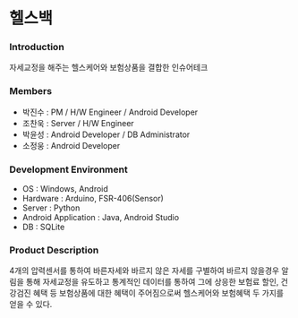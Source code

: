 # 헬스백
### Introduction
자세교정을 해주는 헬스케어와 보험상품을 결합한 인슈어테크

### Members
- 박진수 : PM / H/W Engineer / Android Developer
- 조찬욱 : Server / H/W Engineer
- 박윤성 : Android Developer / DB Administrator
- 소정웅 : Android Developer
### Development Environment
- OS : Windows, Android
- Hardware : Arduino, FSR-406(Sensor)
- Server : Python
- Android Application : Java, Android Studio
- DB : SQLite
### Product Description
4개의 압력센서를 통하여 바른자세와 바르지 않은 자세를 구별하여 바르지 않을경우 알림을 통해 자세교정을 유도하고 통계적인 데이터를 통하여 그에 상응한 보험료 할인, 건강검진 혜택 등 보험상품에 대한 혜택이 주어짐으로써 헬스케어와 보험혜택 두 가지를 얻을 수 있다.



























